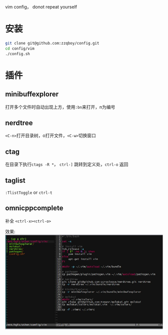 vim config， donot repeat yourself

# 安装
```sh
git clone git@github.com:zzqboy/config.git
cd config/vim
./config.sh
```

# 插件
## minibuffexplorer
打开多个文件时自动出现上方，使用`:bn`来打开，n为编号

## nerdtree
`<C-n>`打开目录树，o打开文件，`<C-w>`切换窗口

## ctag
在目录下执行`ctags -R *`， `ctrl-]` 跳转到定义处，`ctrl-o` 返回

## taglist
`:TlistToggle` or `ctrl-t`

## omnicppcomplete
补全 `<ctrl-x><ctrl-o>`

效果:  
![v](vim/shoot.jpg)  
